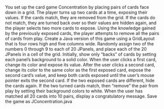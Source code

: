 You set up the card game Concentration by placing pairs of cards face down in a
grid. The player turns up two cards at a time, exposing their values. If the cards
match, they are removed from the grid. If the cards do not match, they are turned
back over so their values are hidden again, and the player selects two more cards to
expose. Using the knowledge gained by the previously exposed cards, the player
attempts to remove all the pairs of cards from play. Create a Java version of this
game using a GridLayout that is four rows high and five columns wide. Randomly
assign two of the numbers 0 through 9 to each of 20 JPanels, and place each of the
20 JPanels in a cell of the grid. Initially, show only “backs” of cards by setting each
panel’s background to a solid color. When the user clicks a first card, change its
color and expose its value. After the user clicks a second card, change its color to
the same color as the first exposed card, expose the second card’s value, and keep
both cards exposed until the user’s mouse pointer exits the second card. If the two
exposed cards are different, hide the cards again. If the two turned cards match, then
“remove” the pair from play by setting their background colors to white. When the user
has matched all 20 cards into 10 pairs, display a congratulatory message. Save the game
as JConcentration.java